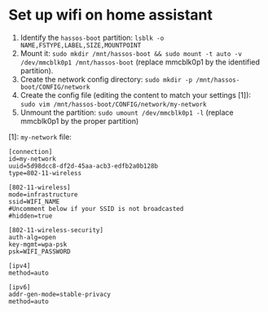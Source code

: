 # Set up wifi on home assistant

1. Identify the `hassos-boot` partition: `lsblk -o NAME,FSTYPE,LABEL,SIZE,MOUNTPOINT`
1. Mount it: `sudo mkdir /mnt/hassos-boot && sudo mount -t auto -v /dev/mmcblk0p1 /mnt/hassos-boot` (replace mmcblk0p1 by the identified partition).
1. Create the network config directory: `sudo mkdir -p /mnt/hassos-boot/CONFIG/network`
1. Create the config file (editing the content to match your settings [1]): `sudo vim /mnt/hassos-boot/CONFIG/network/my-network`
1. Unmount the partition: `sudo umount /dev/mmcblk0p1 -l` (replace mmcblk0p1 by the proper partition)

[1]: `my-network` file:

```
[connection]
id=my-network
uuid=5d98dcc8-df2d-45aa-acb3-edfb2a0b128b
type=802-11-wireless

[802-11-wireless]
mode=infrastructure
ssid=WIFI_NAME
#Uncomment below if your SSID is not broadcasted
#hidden=true

[802-11-wireless-security]
auth-alg=open
key-mgmt=wpa-psk
psk=WIFI_PASSWORD

[ipv4]
method=auto

[ipv6]
addr-gen-mode=stable-privacy
method=auto
```
